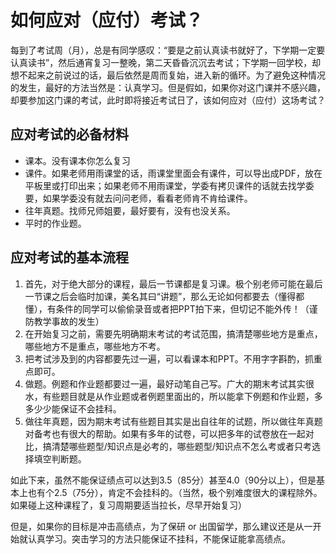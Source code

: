 # 如何应对（应付）考试？

每到了考试周（月），总是有同学感叹：“要是之前认真读书就好了，下学期一定要认真读书”，然后通宵复习一整晚，第二天昏昏沉沉去考试；下学期一回学校，却想不起来之前说过的话，最后依然是周而复始，进入新的循环。为了避免这种情况的发生，最好的方法当然是：认真学习。但是假如，如果你对这门课并不感兴趣，却要参加这门课的考试，此时即将接近考试日了，该如何应对（应付）这场考试？

## 应对考试的必备材料

+ 课本。没有课本你怎么复习
+ 课件。如果老师用雨课堂的话，雨课堂里面会有课件，可以导出成PDF，放在平板里或打印出来；如果老师不用雨课堂，学委有拷贝课件的话就去找学委要，如果学委没有就去问问老师，看看老师肯不肯给课件。
+ 往年真题。找师兄师姐要，最好要有，没有也没关系。
+ 平时的作业题。

## 应对考试的基本流程

1. 首先，对于绝大部分的课程，最后一节课都是复习课。极个别老师可能在最后一节课之后会临时加课，美名其曰“讲题”，那么无论如何都要去（懂得都懂），有条件的同学可以偷偷录音或者把PPT拍下来，但切记不能外传！（谨防教学事故的发生）
2. 在开始复习之前，需要先明确期末考试的考试范围，搞清楚哪些地方是重点，哪些地方不是重点，哪些地方不考。
3. 把考试涉及到的内容都要先过一遍，可以看课本和PPT。不用字字斟酌，抓重点即可。
4. 做题。例题和作业题都要过一遍，最好动笔自己写。广大的期末考试其实很水，有些题目就是从作业题或者例题里面出的，所以能拿下例题和作业题，多多少少能保证不会挂科。
5. 做往年真题，因为期末考试有些题目其实是出自往年的试题，所以做往年真题对备考也有很大的帮助。如果有多年的试卷，可以把多年的试卷放在一起对比，搞清楚哪些题型/知识点是必考的，哪些题型/知识点不怎么考或者只考选择填空判断题。

如此下来，虽然不能保证绩点可以达到3.5（85分）甚至4.0（90分以上），但是基本上也有个2.5（75分），肯定不会挂科的。（当然，极个别难度很大的课程除外。如果碰上这种课程了，复习周期要适当拉长，尽早开始复习）

但是，如果你的目标是冲击高绩点，为了保研 or 出国留学，那么建议还是从一开始就认真学习。突击学习的方法只能保证不挂科，不能保证能拿高绩点。